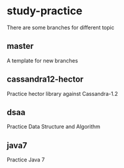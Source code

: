 # study-practice
There are some branches for different topic

## master
A template for new branches

## cassandra12-hector
Practice hector library against Cassandra-1.2

## dsaa
Practice Data Structure and Algorithm

## java7
Practice Java 7
